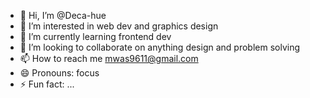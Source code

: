 - 👋 Hi, I’m @Deca-hue
- 👀 I’m interested in web dev and graphics design
- 🌱 I’m currently learning frontend dev
- 💞️ I’m looking to collaborate on anything design and problem solving
- 📫 How to reach me mwas9611@gmail.com
- 😄 Pronouns: focus
- ⚡ Fun fact: ...

<!---
Deca-hue/Deca-hue is a ✨ special ✨ repository because its `README.md` (this file) appears on your GitHub profile.
You can click the Preview link to take a look at your changes.
--->
